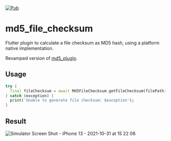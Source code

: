 [![Pub](https://img.shields.io/pub/v/md5_file_checksum)](https://pub.dev/packages/md5_file_checksum)

# md5_file_checksum

Flutter plugin to calculate a file checksum as MD5 hash, using a platform native implementation. 

Revamped version of [md5_plugin](https://pub.dev/packages/md5_plugin).

## Usage

```dart
try {
  final fileChecksum = await Md5FileChecksum.getFileChecksum(filePath: filePath);
} catch (exception) {
  print('Unable to generate file checksum: $exception');
}
```

## Result

![Simulator Screen Shot - iPhone 13 - 2021-10-31 at 15 22 06](https://user-images.githubusercontent.com/2332860/139654021-7187e07e-6c1d-45a4-8c64-5197e5183aa5.png)
